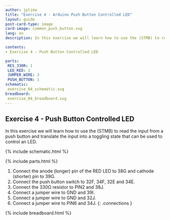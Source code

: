 ```yaml
---
author: jpliew
title: "Exercise 4 - Arduino Push Button Controlled LED"
layout: guide
post-card-type: image
card-image: common_push_button.svg
lang: en
description: In this exercise we will learn how to use the (STMB) to read the input from a push button and translate the input into a toggling state that can be used to control an LED.

contents:
- Exercise 4 - Push Button Controlled LED

parts:
 RES_330R: 1
 LED_RED: 1
 JUMPER_WIRE: 3
 PUSH_BUTTON: 1
schematic:
 exercise_04_schematic.svg
breadboard:
 exercise_04_breadboard.svg
---
```


## Exercise 4 - Push Button Controlled LED

In this exercise we will learn how to use the (STMB) to read the input from a push button and translate the input into a toggling state that can be used to control an LED. 

{% include schematic.html %}

{% include parts.html %}


1. Connect the anode (longer) pin of the RED LED to 38G and cathode (shorter) pin to 39G.
2. Connect the push button switch to 32F, 34F, 32E and 34E. 
3. Connect the 330Ω resistor to PIN2 and 38J.
4. Connect a jumper wire to GND and 39I.
5. Connect a jumper wire to GND and 32J.
6. Connect a jumper wire to PIN6 and 34J.
{: .connections }

{% include breadboard.html %}
